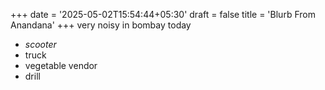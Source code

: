 +++
date = '2025-05-02T15:54:44+05:30'
draft = false
title = 'Blurb From Anandana'
+++
very noisy in bombay today
- *scooter*
- truck
- vegetable vendor
- drill
